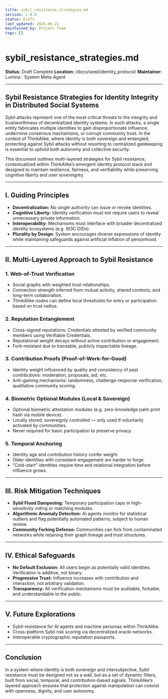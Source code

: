 ```yaml
---
title: sybil_resistance_strategies.md
version: 1.0.0
status: Draft
last_updated: 2025-06-21
maintained_by: Project Team
tags: []
---
```


# sybil_resistance_strategies.md

**Status:** Draft Complete
**Location:** /docs/seed/identity_protocol/
**Maintainer:** Lumina∴ System Meta-Agent

---

## Sybil Resistance Strategies for Identity Integrity in Distributed Social Systems

Sybil attacks represent one of the most critical threats to the integrity and trustworthiness of decentralized identity systems. In such attacks, a single entity fabricates multiple identities to gain disproportionate influence, undermine consensus mechanisms, or corrupt community trust. In the context of ThinkAlike, where identity is both sovereign and entangled, protecting against Sybil attacks without resorting to centralized gatekeeping is essential to uphold both autonomy and collective security.

This document outlines multi-layered strategies for Sybil resistance, contextualized within ThinkAlike’s emergent identity protocol stack and designed to maintain resilience, fairness, and verifiability while preserving cognitive liberty and user sovereignty.

---

## I. Guiding Principles

- **Decentralization:** No single authority can issue or revoke identities.
- **Cognitive Liberty:** Identity verification must not require users to reveal unnecessary private information.
- **Interoperability:** Mechanisms must interface with broader decentralized identity ecosystems (e.g. W3C DIDs).
- **Plurality by Design:** System encourages diverse expressions of identity while maintaining safeguards against artificial inflation of personhood.

---

## II. Multi-Layered Approach to Sybil Resistance

### 1. **Web-of-Trust Verification**

- Social graphs with weighted trust relationships.
- Connection strength inferred from mutual activity, shared contexts, and long-term collaboration.
- ThinkAlike nodes can define local thresholds for entry or participation based on trust radius.

### 2. **Reputation Entanglement**

- Cross-signed reputations: Credentials attested by verified community members using Verifiable Credentials.
- Reputational weight decays without active contribution or engagement.
- Fork-resistant due to traceable, publicly inspectable lineage.

### 3. **Contribution Proofs (Proof-of-Work-for-Good)**

- Identity weight influenced by quality and consistency of past contributions: moderation, proposals, aid, etc.
- Anti-gaming mechanisms: randomness, challenge-response verification, qualitative community scoring.

### 4. **Biometric Optional Modules (Local & Sovereign)**

- Optional biometric attestation modules (e.g. zero-knowledge palm print hash via mobile device).
- Locally stored, sovereignly controlled — only used if voluntarily activated by communities.
- Never required for basic participation to preserve privacy.

### 5. **Temporal Anchoring**

- Identity age and contribution history confer weight.
- Older identities with consistent engagement are harder to forge.
- “Cold-start” identities require time and relational integration before influence grows.

---

## III. Risk Mitigation Techniques

- **Sybil Flood Dampening:** Temporary participation caps in high-sensitivity voting or matching modules.
- **Algorithmic Anomaly Detection:** AI agents monitor for statistical outliers and flag potentially automated patterns, subject to human review.
- **Community Forking Defense:** Communities can fork from contaminated networks while retaining their graph lineage and trust structures.

---

## IV. Ethical Safeguards

- **No Default Exclusion:** All users begin as potentially valid identities. Verification is additive, not binary.
- **Progressive Trust:** Influence increases with contribution and interaction, not arbitrary validation.
- **Transparency:** All verification mechanisms must be auditable, forkable, and understandable to the public.

---

## V. Future Explorations

- Sybil-resistance for AI agents and machine personas within ThinkAlike.
- Cross-platform Sybil risk scoring via decentralized oracle networks.
- Interoperable cryptographic reputation passports.

---

## Conclusion

In a system where identity is both sovereign and intersubjective, Sybil resistance must be designed not as a wall, but as a set of dynamic filters, built from social, temporal, and contribution-based signals. ThinkAlike’s layered approach ensures that protection against manipulation can coexist with openness, dignity, and user autonomy.
